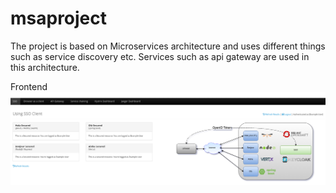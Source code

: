 # msaproject

The project is based on Microservices architecture and uses different things such as service discovery etc.
Services such as api gateway are used in this architecture.


Frontend
![alt text](https://github.com/ravichalla/msaproject/blob/master/images/frontend.png?raw=true)
